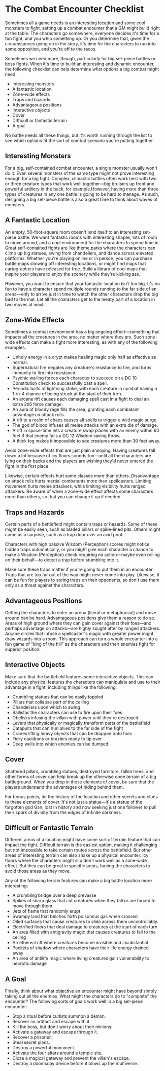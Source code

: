 # The Combat Encounter Checklist

Sometimes all a game needs is an interesting location and some cool monsters to fight, setting up a combat encounter that a GM might build right at the table. The characters go somewhere, everyone decides it's time for a fun fight, and you whip something up. Or you determine that, given the circumstances going on in the story, it's time for the characters to run into some opposition, and you're off to the races.

Sometimes we need more, though, particularly for big set-piece battles or boss fights. When it's time to build an interesting and dynamic encounter, the following checklist can help determine what options a big combat might need:

*   Interesting monsters
*   A fantastic location
*   Zone-wide effects
*   Traps and hazards
*   Advantageous positions
*   Interactive objects
*   Cover
*   Difficult or fantastic terrain
*   A goal

No battle needs all these things, but it's worth running through the list to see which options fit the sort of combat scenario you're putting together.

## Interesting Monsters

For a big, self-contained combat encounter, a single monster usually won't do it. Even several monsters of the same type might not prove interesting enough for a big fight. Complex, climactic battles often work best with two or three creature types that work well together—big bruisers up front and powerful artillery in the back, for example.However, having more than three types of creatures in any one battle is going to be hard to manage. As such, designing a big set-piece battle is also a great time to think about waves of monsters.

## A Fantastic Location

An empty, 50-foot-square room doesn't lend itself to an interesting set-piece battle. We want fantastic rooms with interesting shapes, lots of room to move around, and a cool environment for the characters to spend time in. Great self-contained fights are like theme parks where the characters can climb up big statues, swing from chandeliers, and dance across elevated platforms. Whether you're playing online or in person, you can purchase battle maps showing off interesting locations, or might find maps that cartographers have released for free. Build a library of cool maps that inspire your players to enjoy the scenery while they're kicking ass.

However, you want to ensure that your fantastic location isn't too big. It's no fun to have a character spend multiple rounds running to the far side of an arena—only to arrive just in time to watch the other characters drop the big bad to the mat. Let all the characters get to the meaty part of a location in two moves at most.

## Zone-Wide Effects

Sometimes a combat environment has a big ongoing effect—something that impacts all the creatures in the area, no matter where they are. Such zone-wide effects can make a fight more interesting, as with any of the following examples:

*   Unholy energy in a crypt makes healing magic only half as effective as normal.
*   Supernatural fire negates any creature's resistance to fire, and turns immunity to fire into resistance.
*   Psychic wailing forces each character to succeed on a DC 10 Constitution check to successfully cast a spell.
*   Periodic bolts of lightning strike, with each creature in combat having a 1-in-4 chance of being struck at the start of their turn.
*   An arcane rift causes each damaging spell cast in a fight to deal an extra 2d6 force damage.
*   An aura of bloody rage fills the area, granting each combatant advantage on attack rolls.
*   A rift to a realm of chaos causes all spells to trigger a wild magic surge.
*   The god of blood infuses all melee attacks with an extra die of damage.
*   A rift in space-time lets a creature swap places with an enemy within 60 feet if that enemy fails a DC 12 Wisdom saving throw.
*   A thick fog makes it impossible to see creatures more than 30 feet away.

Avoid zone-wide effects that are just plain annoying. Having creatures fall down a lot because of icy floors sounds fun—until all the characters are lying on their backs and the players are wishing they'd never entered the fight in the first place.

Likewise, certain effects hurt some classes more than others. Disadvantage on attack rolls hurts martial combatants more than spellcasters. Limiting movement hurts melee attackers, while limiting visibility hurts ranged attackers. Be aware of when a zone-wide effect affects some characters more than others, so that you can change it up if needed.

## Traps and Hazards

Certain parts of a battlefield might contain traps or hazards. Some of these might be easily seen, such as bladed pillars or spike-lined pits. Others might come as a surprise, such as a trap door over an acid pool.

Characters with high passive Wisdom (Perception) scores might notice hidden traps automatically, or you might give each character a chance to make a Wisdom (Perception) check requiring no action—maybe even rolling on their behalf—to detect a trap before stumbling into it.

Make sure these traps matter if you're going to put them in an encounter. Traps that are too far out of the way might never come into play. Likewise, it can be fun for players to spring traps on their opponents, so don't use them only as a threat against the characters.

## Advantageous Positions

Getting the characters to enter an arena (literal or metaphorical) and move around can be hard. Advantageous positions give them a reason to do so. Areas of high ground where they can gain cover against their foes—and perhaps advantage on attacks—are highly sought after by ranged attackers. Arcane circles that infuse a spellcaster's magic with greater power might draw wizards into a room. This approach can turn a whole encounter into a fun game of "king of the hill" as the characters and their enemies fight for superior position.

## Interactive Objects

Make sure that the battlefield features some interactive objects. This can include any physical features the characters can manipulate and use to their advantage in a fight, including things like the following:

*   Crumbling statues that can be easily toppled
*   Pillars that collapse part of the ceiling
*   Chandeliers upon which to swing
*   Ballistas the characters can use to fire upon their foes
*   Obelisks infusing the villain with power until they're destroyed
*   Levers that physically or magically transform parts of the battlefield
*   Catapults that can hurl allies to the far side of the fight
*   Cranes lifting heavy objects that can be dropped onto foes
*   Fiery cauldrons or braziers ready to tip over
*   Deep wells into which enemies can be dumped

## Cover

Shattered pillars, crumbling statues, destroyed furniture, fallen trees, and other forms of cover can help break up the otherwise open terrain of a big battleground. When you drop in these elements of cover, be sure that the players understand the advantages of hiding behind them.

For bonus points, tie the history of the location and other secrets and clues to these elements of cover. It's not just a statue—it's a statue of the forgotten god Gan, lost in history and now seeking just one follower to pull their spark of divinity from the edges of infinite darkness.

## Difficult or Fantastic Terrain

Different areas of a location might have some sort of terrain feature that can impact the fight. Difficult terrain is the easiest option, making it challenging but not impossible to take certain routes across the battlefield. But other areas of interesting terrain can also shake up a physical encounter. Icy floors where the characters might slip don't work well as a zone-wide effect. But they can be great in specific areas, forcing the characters to avoid those areas as they move.

Any of the following terrain features can make a big battle location more interesting:

*   A crumbling bridge over a deep crevasse
*   Spikes of sharp glass that cut creatures when they fall or are forced to move through them
*   Jets of flame that randomly erupt
*   Swampy land that belches forth poisonous gas when crossed
*   Oiled surfaces that cause creatures to slide across them uncontrollably.
*   Electrified floors that deal damage to creatures at the start of each turn
*   An area filled with antigravity magic that causes creatures to fall to the ceiling
*   An ethereal rift where creatures become invisible and insubstantial
*   Pockets of shadow where characters have their life energy drained away
*   An area of antilife magic where living creatures gain vulnerability to necrotic damage

## A Goal

Finally, think about what objective an encounter might have beyond simply taking out all the enemies. What might the characters do to "complete" the encounter? The following sorts of goals work well in a big set-piece encounter:

*   Stop a ritual before cultists summon a demon.
*   Recover an artifact and escape with it.
*   Kill the boss, but don't worry about their minions.
*   Activate a gateway and escape through it.
*   Recover a prisoner.
*   Steal secret plans.
*   Destroy a powerful monument.
*   Activate the four altars around a temple site.
*   Close a magical gateway and prevent the villain's escape.
*   Destroy a doomsday device before it blows up the multiverse.
